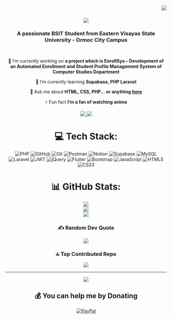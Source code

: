 <img align="right" src="https://visitor-badge.laobi.icu/badge?page_id=Laxus-Dreyarr.Laxus-Dreyarr" />

<h1 align="center">
    <img src="https://readme-typing-svg.herokuapp.com/?font=Righteous&size=35&center=true&vCenter=true&width=500&height=70&duration=4000&lines=Hi+There!+👋;+I'm+Carl+James+Duallo!;" />
</h1>

<h3 align="center">A passionate BSIT Student from Eastern Visayas State University - Ormoc City Campus</h3>

<br/>

<div align="center">
 
 🔭 I’m currently working on **a project which is EnrollSys – Development of an Automated Enrollment and Student Profile Management System of Computer Studies Department**
 
 🌱 I’m currently learning **Supabase, PHP Laravel**

💬 Ask me about **HTML, CSS, PHP... or anything [here](https://github.com/Laxus-Dreyarr/Laxus-Dreyarr/issues)**

⚡ Fun fact **I’m a fan of watching anime**

 <div align="center"> 
  <a href="mailto:carljamesduallo661@gmail.com">
    <img src="https://img.shields.io/badge/Gmail-333333?style=for-the-badge&logo=gmail&logoColor=red" />
  </a>
  <a href="https://www.linkedin.com/in/carl-james-duallo-006ab12b9" target="_blank">
    <img src="https://img.shields.io/badge/LinkedIn-0077B5?style=for-the-badge&logo=linkedin&logoColor=white" target="_blank" />
  </a>
</div>

# 💻 Tech Stack:
![PHP](https://img.shields.io/badge/php-%23777BB4.svg?style=for-the-badge&logo=php&logoColor=white) ![GitHub](https://img.shields.io/badge/github-%23121011.svg?style=for-the-badge&logo=github&logoColor=white) ![Git](https://img.shields.io/badge/git-%23F05033.svg?style=for-the-badge&logo=git&logoColor=white) ![Postman](https://img.shields.io/badge/Postman-FF6C37?style=for-the-badge&logo=postman&logoColor=white) ![Notion](https://img.shields.io/badge/Notion-%23000000.svg?style=for-the-badge&logo=notion&logoColor=white) ![Supabase](https://img.shields.io/badge/Supabase-3ECF8E?style=for-the-badge&logo=supabase&logoColor=white) ![MySQL](https://img.shields.io/badge/mysql-4479A1.svg?style=for-the-badge&logo=mysql&logoColor=white) ![Laravel](https://img.shields.io/badge/laravel-%23FF2D20.svg?style=for-the-badge&logo=laravel&logoColor=white) ![JWT](https://img.shields.io/badge/JWT-black?style=for-the-badge&logo=JSON%20web%20tokens) ![jQuery](https://img.shields.io/badge/jquery-%230769AD.svg?style=for-the-badge&logo=jquery&logoColor=white) ![Flutter](https://img.shields.io/badge/Flutter-%2302569B.svg?style=for-the-badge&logo=Flutter&logoColor=white) ![Bootstrap](https://img.shields.io/badge/bootstrap-%238511FA.svg?style=for-the-badge&logo=bootstrap&logoColor=white) ![JavaScript](https://img.shields.io/badge/javascript-%23323330.svg?style=for-the-badge&logo=javascript&logoColor=%23F7DF1E) ![HTML5](https://img.shields.io/badge/html5-%23E34F26.svg?style=for-the-badge&logo=html5&logoColor=white) ![CSS3](https://img.shields.io/badge/css3-%231572B6.svg?style=for-the-badge&logo=css3&logoColor=white)
# 📊 GitHub Stats:
![](https://github-readme-stats.vercel.app/api?username=Laxus-Dreyarr&theme=dark&hide_border=false&include_all_commits=true&count_private=true)<br/>
![](https://nirzak-streak-stats.vercel.app/?user=Laxus-Dreyarr&theme=dark&hide_border=false)<br/>
![](https://github-readme-stats.vercel.app/api/top-langs/?username=Laxus-Dreyarr&theme=dark&hide_border=false&include_all_commits=true&count_private=true&layout=compact)

### ✍️ Random Dev Quote
![](https://quotes-github-readme.vercel.app/api?type=horizontal&theme=dark)

### 🔝 Top Contributed Repo
![](https://github-contributor-stats.vercel.app/api?username=Laxus-Dreyarr&limit=5&theme=dark&combine_all_yearly_contributions=true)

---
[![](https://visitcount.itsvg.in/api?id=Laxus-Dreyarr&icon=0&color=0)](https://visitcount.itsvg.in)

  ## 💰 You can help me by Donating
  [![PayPal](https://img.shields.io/badge/PayPal-00457C?style=for-the-badge&logo=paypal&logoColor=white)](https://paypal.me/carljamesduallo661@gmail.com) 

  
<!-- Proudly created with GPRM ( https://gprm.itsvg.in ) -->
